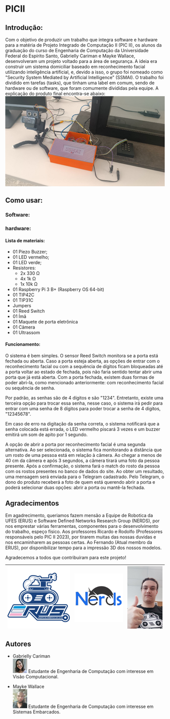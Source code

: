 # PICII

## Introdução:
Com o objetivo de produzir um trabalho que integra software e hardware para a matéria de Projeto Integrado de Computação II (PIC II), os alunos da graduação do curso de Engenharia de Computação da Universidade Federal do Espírito Santo, Gabrielly Cariman e Mayke Wallace, desenvolveram um projeto voltado para a área de segurança. A ideia era construir um sistema domiciliar baseado em reconhecimento facial utilizando inteligência artificial, e, devido a isso, o grupo foi nomeado como "Security System Mediated by Artificial Intelligence" (SSMAI). O trabalho foi dividido em tarefas (tasks), que tinham uma label em comum, sendo de hardware ou de software, que foram comumente divididas pela equipe. A explicação do produto final encontra-se abaixo:
[![SSMAI](img/photo_2023-07-21_09-23-27.jpg)](https://www.youtube.com/watch?v=Hd1foBAOOVI&t=1s)

## Como usar:
### **Software**:

### **hardware**:
#### Lista de materiais:

- 01 Piezo Buzzer;
- 01 LED vermelho;
- 01 LED verde;
- Resistores:
    - 2x 330 Ω
    - 4x 1k Ω
    - 1x 10k Ω
- 01 Raspberry Pi 3 B+ (Raspberry OS 64-bit)
- 01 TIP42C
- 01 TIP31C
- Jumpers
- 01 Reed Switch
- 01 Ímã
- 01 Maquete de porta eletrônica
- 01 Câmera
- 01 Ultrassom
 
#### Funcionamento:
O sistema é bem simples. O sensor Reed Switch monitora se a porta está fechada ou aberta. Caso a porta esteja aberta, as opções de entrar com o reconhecimento facial ou com a sequência de dígitos ficam bloqueadas até a porta voltar ao estado de fechada, pois não faria sentido tentar abrir uma porta que já está aberta. Com a porta fechada, existem duas formas de poder abri-la, como mencionado anteriormente: com reconhecimento facial ou sequência de senha.

Por padrão, as senhas são de 4 dígitos e são "1234". Entretanto, existe uma terceira opção para trocar essa senha, nesse caso, o sistema irá pedir para entrar com uma senha de 8 dígitos para poder trocar a senha de 4 dígitos, "12345678".

Em caso de erro na digitação da senha correta, o sistema notificará que a senha colocada está errada, o LED vermelho piscará 3 vezes e um buzzer emitirá um som de apito por 1 segundo.

A opção de abrir a porta por reconhecimento facial é uma segunda alternativa. Ao ser selecionada, o sistema fica monitorando a distância que um rosto de uma pessoa está em relação à câmera. Ao chegar a menos de 40 cm da câmera e após 3 segundos, a câmera tirará uma foto da pessoa presente. Após a confirmação, o sistema fará o match do rosto da pessoa com os rostos presentes no banco de dados do site. Ao obter um resultado, uma mensagem será enviada para o Telegram cadastrado. Pelo Telegram, o dono do produto receberá a foto de quem está querendo abrir a porta e poderá selecionar duas opções: abrir a porta ou mantê-la fechada.

## Agradecimentos
Em agadrecimento, queriamos fazem mensão a Equipe de Robotica da UFES (ERUS) e Software Defined Networks Research Group (NERDS), por nos emprestar várias ferramentas, componentes para o desenvolvimento do trabalho, espeço físico. Aos professores Ricardo e Rodolfo (Professores responsáveis pelo PIC II 2023), por tirarem muitas das nossas duvidas e nos encaminharem as pessoas certas. Ao Fernando (Atual membro da ERUS), por disponibilizar tempo para a impressão 3D dos nossos modelos.

Agradecemos a todos que contribuíram para este projeto!

| ![Foto 1](img/ERUS.png) | ![Foto 2](img/NERDs.jpg) | ![Foto 3](img/Fernando.jpg) |
|:-----------------------:|:-----------------------:|:-----------------------:|


## Autores

- Gabrielly Cariman<br>
  <img src="img/gab.jpeg" width="45" height="45"> Estudante de Engenharia de Computação com interesse em Visão Computacional.

- Mayke Wallace<br>
  <img src="img/Mayke.jpg" width="45" height="60"> Estudante de Engenharia de Computação com interesse em Sistemas Embarcados.
